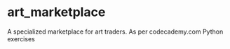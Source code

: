# art_marketplace
A specialized marketplace for art traders. As per codecademy.com Python exercises
